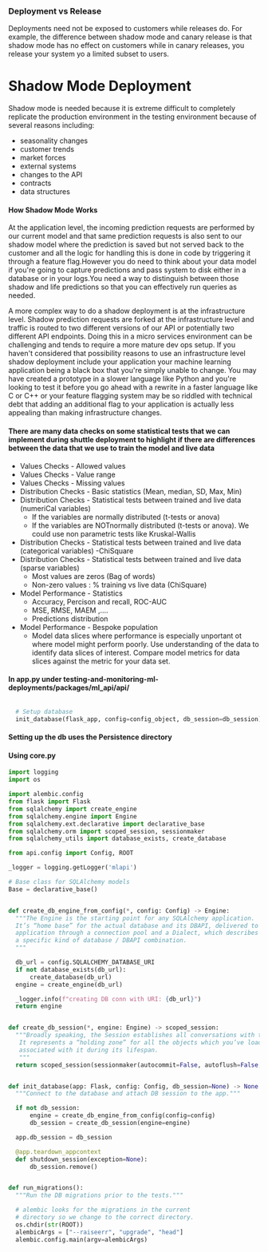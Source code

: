 ### Deployment vs Release
Deployments need not be exposed to customers while releases do. For example, the difference between shadow mode and canary release is that shadow mode has no effect on customers while in canary releases,  you release your system yo a limited subset to users.

# Shadow Mode Deployment
Shadow mode is needed because it is extreme difficult to completely replicate the production environment in the testing environment because of several reasons including: 
- seasonality changes
- customer trends
- market forces
- external systems
- changes to the API
- contracts
- data structures

#### How Shadow Mode Works 

At the application level, the incoming prediction requests are performed by our current model and that same prediction requests is also
sent to our shadow model where the prediction is saved but not served back to the customer and all the logic for handling this is done in code by triggering it through a feature flag.However you do need to think about your data model if you're going to capture predictions and pass system to disk either in a database or in your logs.You need a way to distinguish between those shadow and life predictions so that you can effectively run queries as needed.

A more complex way to do a shadow deployment is at the infrastructure level. Shadow prediction requests are forked at the infrastructure level and traffic is routed to two different versions of our API or potentially two different API endpoints. Doing this in a micro services environment can be challenging and tends to require a more mature dev ops setup. If you haven't considered that possibility reasons to use an infrastructure level shadow deployment include your application your machine learning application being a black box that you're simply unable to change. You may have created a prototype in a slower language like Python and you're looking to test it before you go ahead with a rewrite in a faster language like C or C++ or your feature flagging system may be so riddled with technical debt that adding an additional flag to your application is actually less appealing than making infrastructure changes.

####  There are many data checks on some statistical tests that we can implement during shuttle deployment to highlight if there are differences between the data that we use to train the model and live data
- Values Checks - Allowed values
- Values Checks - Value range
- Values Checks - Missing values
- Distribution Checks - Basic statistics (Mean, median, SD, Max, Min)
- Distribution Checks - Statistical tests between trained and live data (numeriCal variables)
  - If the variables are normally distributed (t-tests or anova)
  - If the variables are NOTnormally distributed (t-tests or anova). We could use non parametric tests like Kruskal-Wallis
- Distribution Checks - Statistical tests between trained and live data (categorical variables)
  -ChiSquare
- Distribution Checks - Statistical tests between trained and live data (sparse variables)
  - Most values are zeros (Bag of words)
  - Non-zero values : % training vs live data (ChiSquare)
- Model Performance - Statistics
  - Accuracy, Percison and recall, ROC-AUC
  - MSE, RMSE, MAEM ,....
  - Predictions distribution
- Model Performance - Bespoke population
  - Model data slices where performance is especially unportant ot where model might perform poorly. Use understanding of the data to identify data slices of interest. Compare model metrics for data slices against the metric for your data set. 
  
 #### In app.py under testing-and-monitoring-ml-deployments/packages/ml_api/api/
  ```py
  
    # Setup database
    init_database(flask_app, config=config_object, db_session=db_session)
  ```
  
  #### Setting up the db uses the Persistence directory
  #### Using core.py
  
  ```py
  import logging
import os

import alembic.config
from flask import Flask
from sqlalchemy import create_engine
from sqlalchemy.engine import Engine
from sqlalchemy.ext.declarative import declarative_base
from sqlalchemy.orm import scoped_session, sessionmaker
from sqlalchemy_utils import database_exists, create_database

from api.config import Config, ROOT

_logger = logging.getLogger('mlapi')

# Base class for SQLAlchemy models
Base = declarative_base()


def create_db_engine_from_config(*, config: Config) -> Engine:
    """The Engine is the starting point for any SQLAlchemy application.
    It’s “home base” for the actual database and its DBAPI, delivered to the SQLAlchemy
    application through a connection pool and a Dialect, which describes how to talk to
    a specific kind of database / DBAPI combination.
    """

    db_url = config.SQLALCHEMY_DATABASE_URI
    if not database_exists(db_url):
        create_database(db_url)
    engine = create_engine(db_url)

    _logger.info(f"creating DB conn with URI: {db_url}")
    return engine


def create_db_session(*, engine: Engine) -> scoped_session:
    """Broadly speaking, the Session establishes all conversations with the database.
     It represents a “holding zone” for all the objects which you’ve loaded or
     associated with it during its lifespan.
     """
    return scoped_session(sessionmaker(autocommit=False, autoflush=False, bind=engine))


def init_database(app: Flask, config: Config, db_session=None) -> None:
    """Connect to the database and attach DB session to the app."""

    if not db_session:
        engine = create_db_engine_from_config(config=config)
        db_session = create_db_session(engine=engine)

    app.db_session = db_session

    @app.teardown_appcontext
    def shutdown_session(exception=None):
        db_session.remove()


def run_migrations():
    """Run the DB migrations prior to the tests."""

    # alembic looks for the migrations in the current
    # directory so we change to the correct directory.
    os.chdir(str(ROOT))
    alembicArgs = ["--raiseerr", "upgrade", "head"]
    alembic.config.main(argv=alembicArgs)
  ```
